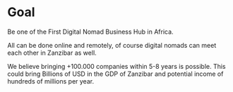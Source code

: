 # Goal

Be one of the First Digital Nomad Business Hub in Africa. 

All can be done online and remotely, of course digital nomads can meet each other in Zanzibar as well.

We believe bringing +100.000 companies within 5-8 years is possible. This could bring Billions of USD in the GDP of Zanzibar and potential income of hundreds of millions per year. 
